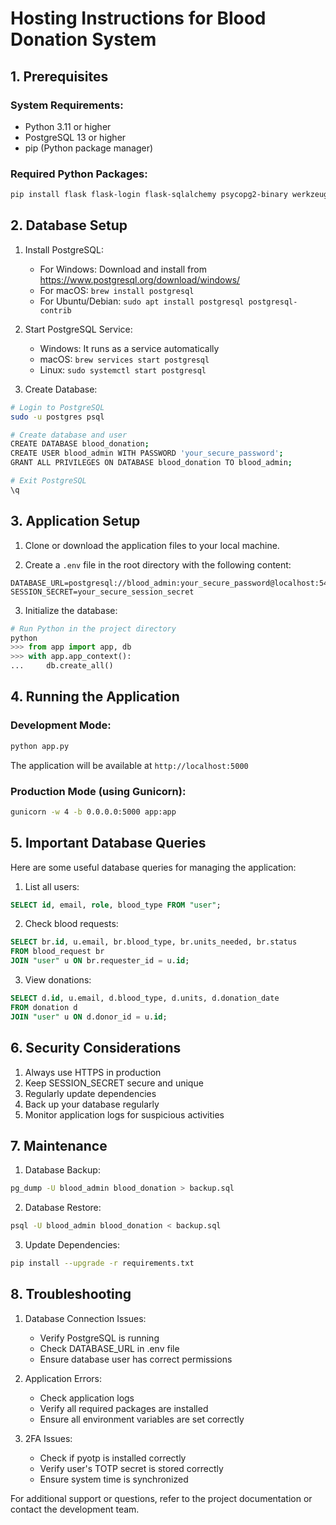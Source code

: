 # Hosting Instructions for Blood Donation System

## 1. Prerequisites

### System Requirements:
- Python 3.11 or higher
- PostgreSQL 13 or higher
- pip (Python package manager)

### Required Python Packages:
```bash
pip install flask flask-login flask-sqlalchemy psycopg2-binary werkzeug pyotp qrcode email-validator gunicorn
```

## 2. Database Setup

1. Install PostgreSQL:
   - For Windows: Download and install from https://www.postgresql.org/download/windows/
   - For macOS: `brew install postgresql`
   - For Ubuntu/Debian: `sudo apt install postgresql postgresql-contrib`

2. Start PostgreSQL Service:
   - Windows: It runs as a service automatically
   - macOS: `brew services start postgresql`
   - Linux: `sudo systemctl start postgresql`

3. Create Database:
```bash
# Login to PostgreSQL
sudo -u postgres psql

# Create database and user
CREATE DATABASE blood_donation;
CREATE USER blood_admin WITH PASSWORD 'your_secure_password';
GRANT ALL PRIVILEGES ON DATABASE blood_donation TO blood_admin;

# Exit PostgreSQL
\q
```

## 3. Application Setup

1. Clone or download the application files to your local machine.

2. Create a `.env` file in the root directory with the following content:
```
DATABASE_URL=postgresql://blood_admin:your_secure_password@localhost:5432/blood_donation
SESSION_SECRET=your_secure_session_secret
```

3. Initialize the database:
```python
# Run Python in the project directory
python
>>> from app import app, db
>>> with app.app_context():
...     db.create_all()
```

## 4. Running the Application

### Development Mode:
```bash
python app.py
```
The application will be available at `http://localhost:5000`

### Production Mode (using Gunicorn):
```bash
gunicorn -w 4 -b 0.0.0.0:5000 app:app
```

## 5. Important Database Queries

Here are some useful database queries for managing the application:

1. List all users:
```sql
SELECT id, email, role, blood_type FROM "user";
```

2. Check blood requests:
```sql
SELECT br.id, u.email, br.blood_type, br.units_needed, br.status 
FROM blood_request br 
JOIN "user" u ON br.requester_id = u.id;
```

3. View donations:
```sql
SELECT d.id, u.email, d.blood_type, d.units, d.donation_date 
FROM donation d 
JOIN "user" u ON d.donor_id = u.id;
```

## 6. Security Considerations

1. Always use HTTPS in production
2. Keep SESSION_SECRET secure and unique
3. Regularly update dependencies
4. Back up your database regularly
5. Monitor application logs for suspicious activities

## 7. Maintenance

1. Database Backup:
```bash
pg_dump -U blood_admin blood_donation > backup.sql
```

2. Database Restore:
```bash
psql -U blood_admin blood_donation < backup.sql
```

3. Update Dependencies:
```bash
pip install --upgrade -r requirements.txt
```

## 8. Troubleshooting

1. Database Connection Issues:
   - Verify PostgreSQL is running
   - Check DATABASE_URL in .env file
   - Ensure database user has correct permissions

2. Application Errors:
   - Check application logs
   - Verify all required packages are installed
   - Ensure all environment variables are set correctly

3. 2FA Issues:
   - Check if pyotp is installed correctly
   - Verify user's TOTP secret is stored correctly
   - Ensure system time is synchronized

For additional support or questions, refer to the project documentation or contact the development team.
